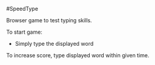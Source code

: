 #SpeedType

Browser game to test typing skills. 

To start game:
- Simply type the displayed word 

To increase score, type displayed word within given time. 